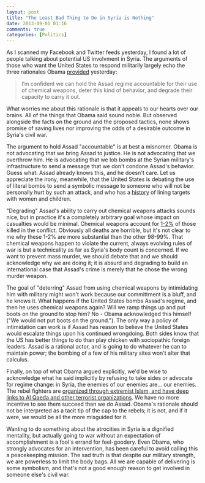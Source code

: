 ```yaml
---
layout: post
title: "The Least Bad Thing to Do in Syria is Nothing"
date: 2013-09-01 01:16
comments: true
categories: [Politics]
---
```


As I scanned my Facebook and Twitter feeds yesterday, I found a lot of people talking about potential US involvment in Syria. The arguments of those who want the United States to respond militarily largely echo the three rationales Obama [provided](http://www.washingtonpost.com/politics/transcript-president-obamas-aug-31-statement-on-syria/2013/08/31/3019213c-125d-11e3-b4cb-fd7ce041d814_story.html) yesterday:

> I’m confident we can hold the Assad regime accountable for their use of chemical weapons, deter this kind of behavior, and degrade their capacity to carry it out.

What worries me about this rationale is that it appeals to our hearts over our brains. All of the things that Obama said sound noble. But observed alongside the facts on the ground and the proposed tactics, none shows promise of saving lives nor improving the odds of a desirable outcome in Syria's civil war.

<!--more-->

The argument to hold Assad "accountable" is at best a misnomer. Obama is not advocating that we bring Assad to justice. He is not advocating that we overthrow him. He is advocating that we lob bombs at the Syrian military's infrastructure to send a message that we don't condone Assad's behavior. Guess what: Assad already knows this, and he doesn't care. Let us appreciate the irony, meanwhile, that the United States is debating the use of literal bombs to send a symbolic message to someone who will not be personally hurt by such an attack, and who has a [history](http://www.huffingtonpost.com/human-rights-watch/syria-local-residents-use_b_1380609.html) of lining targets with women and children.

"Degrading" Assad's ability to carry out chemical weapons attacks sounds nice, but in practice it's a completely arbitrary goal whose impact on casualties would be minimal. Chemical weapons account for [1-2%](http://www.washingtonpost.com/world/national-security/even-after-100000-deaths-in-syria-chemical-weapons-attack-evoked-visceral-response/2013/08/31/de6c2b3e-1277-11e3-b4cb-fd7ce041d814_story.html) of those killed in the conflict. Obviously all deaths are horrible, but it's not clear to me why these 1-2% are more substantial than the other 98-99%. That chemical weapons happen to violate the current, always evolving rules of war is but a technicality as far as Syria's body count is concerned. If we want to prevent mass murder, we should debate that and we should acknowledge why we are doing it; it is absurd and degrading to build an international case that Assad's crime is merely that he chose the wrong murder weapon.

The goal of "deterring" Assad from using chemical weapons by intimidating him with military might won't work because our committment is a bluff, and he knows it. What happens if the United States bombs Assad's regime, and then he uses chemical weapons again? Will we ramp things up and put boots on the ground to stop him? No - Obama acknowledged this himself ("We would not put boots on the ground."). The only way a policy of intimidation can work is if Assad has reason to believe the United States would escalate things upon his continued wrongdoing. Both sides know that the US has better things to do than play chicken with sociopathic foreign leaders. Assad is a rational actor, and is going to do whatever he can to maintain power; the bombing of a few of his military sites won't alter that calculus.

Finally, on top of what Obama argued explicitly, we'd be wise to acknowledge what he said implicitly by refusing to take sides or advocate for regime change: in Syria, the enemies of our enemies are… our enemies. The rebel fighters are [organized through extremist Islam, and have deep links to Al Qaeda and other terrorist organizations](http://www.bloomberg.com/news/2013-08-29/al-qaeda-links-cloud-syrian-war-as-u-s-seeks-clarity-on-rebels.html). We have no more incentive to see them succeed than we do Assad. Obama's rationale should not be interpreted as a tacit tip of the cap to the rebels; it is not, and if it were, we would be all the more misguided for it.

Wanting to do something about the atrocities in Syria is a dignified mentality, but actually going to war without an expectation of accomplishment is a fool's errand for feel-goodery. Even Obama, who strongly advocates for an intervention, has been careful to avoid calling this a peacekeeping mission. The sad truth is that despite our military strength, we are powerless to limit the body bags. All we are capable of delivering is some symbolism, and that's not a good enough reason to get involved in someone else's civil war.